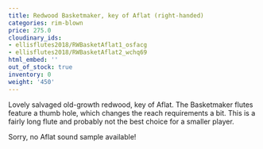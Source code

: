 ```yaml
---
title: Redwood Basketmaker, key of Aflat (right-handed)
categories: rim-blown
price: 275.0
cloudinary_ids:
- ellisflutes2018/RWBasketAflat1_osfacg
- ellisflutes2018/RWBasketAflat2_wchq69
html_embed: ''
out_of_stock: true
inventory: 0
weight: '450'
---
```


Lovely salvaged old-growth redwood, key of Aflat.  The Basketmaker flutes feature a thumb hole, which changes the reach requirements a bit.  This is a fairly long flute and probably not the best choice for a smaller player.

Sorry, no Aflat sound sample available!  